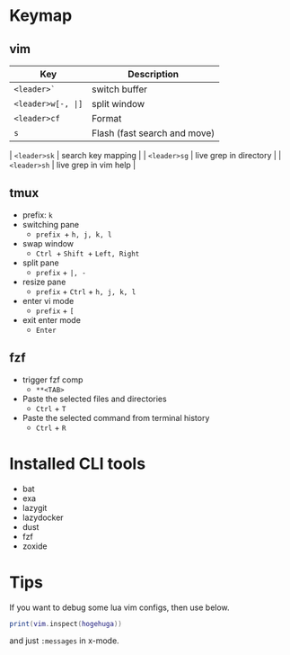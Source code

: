 # Keymap
## vim
| Key   | Description    |
|--------------- | --------------- |
| `` <leader>` ``   | switch buffer   |
| `<leader>w[-, \|]`   | split window |
| `<leader>cf`   | Format   |
| `s`| Flash (fast search and move) |

| `<leader>sk` | search key mapping |
| `<leader>sg` | live grep in directory |
| `<leader>sh` | live grep in vim help |

## tmux
- prefix: `k`
- switching pane
  - `prefix `+ `h, j, k, l`
- swap window
  - `Ctrl `+ `Shift `+ `Left, Right`
- split pane
  - `prefix` + `|, -`
- resize pane
  - `prefix` + `Ctrl` + `h, j, k, l`
- enter vi mode
  - `prefix` + `[`
- exit enter mode
  - `Enter`

## fzf
- trigger fzf comp
  - `**<TAB>`
- Paste the selected files and directories
  - `Ctrl` + `T`
- Paste the selected command from terminal history
  - `Ctrl` + `R`

# Installed CLI tools
- bat
- exa
- lazygit
- lazydocker
- dust
- fzf
- zoxide

# Tips
If you want to debug some lua vim configs, then use below.
```lua
print(vim.inspect(hogehuga))
```
and just `:messages` in x-mode.
